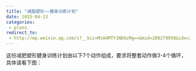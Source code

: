 ```yaml
---
title: "减脂塑形——健身训练计划"
date: 2015-04-13
categories:
 - plans
redirect_to:
 - http://mp.weixin.qq.com/s?__biz=MzA4MTY1NDAzMg==&mid=200279958&idx=2&sn=395469b7077ab43bfa709434a8ae6dfc&scene=1&key=2e5b2e802b7041cfb6082264f6f89b207bb5c811fc2bba19cb462c7143df42ce32155e512251551c2191d47e257c68f7&ascene=0&uin=NTI1OTI4MDU1&devicetype=iMac+MacBookPro5%2C5+OSX+OSX+10.10.2+build(14C1514)&version=11020012&pass_ticket=E9%2BnEUGin58KRWZ8W3%2BEVeXCH5KwH3KfBqh9O6eZlY3E6flvm%2FzR%2BCdFg9Vltw6G
---
```


这份减肥塑形健身训练计划由以下7个动作组成，要求将整套动作做3-4个循环，具体请看下图：
